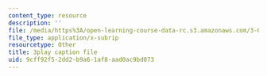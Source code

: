 ```yaml
---
content_type: resource
description: ''
file: /media/https%3A/open-learning-course-data-rc.s3.amazonaws.com/3-091sc-introduction-to-solid-state-chemistry-fall-2010/9cff92f52dd2b9a61af8aad0ac9bd073_540Sggsblbg.srt
file_type: application/x-subrip
resourcetype: Other
title: 3play caption file
uid: 9cff92f5-2dd2-b9a6-1af8-aad0ac9bd073
---
```

